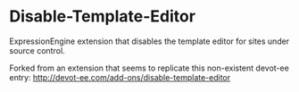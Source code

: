 Disable-Template-Editor
=======================

ExpressionEngine extension that disables the template editor for sites under source control.

Forked from an extension that seems to replicate this non-existent devot-ee entry: http://devot-ee.com/add-ons/disable-template-editor

